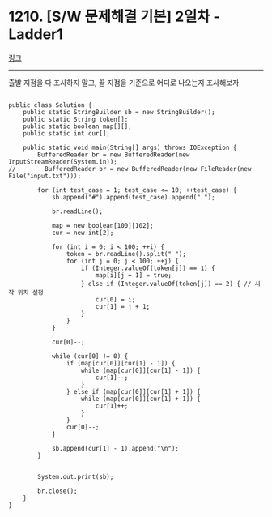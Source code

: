 # 1210. [S/W 문제해결 기본] 2일차 - Ladder1
[링크](https://swexpertacademy.com/main/code/problem/problemDetail.do?contestProbId=AV14ABYKADACFAYh&categoryId=AV14ABYKADACFAYh&categoryType=CODE)
<hr />
출발 지점을 다 조사하지 말고, 끝 지점을 기준으로 어디로 나오는지 조사해보자<br/>

<pre><code>
public class Solution {
    public static StringBuilder sb = new StringBuilder();
    public static String token[];
    public static boolean map[][];
    public static int cur[];

    public static void main(String[] args) throws IOException {
        BufferedReader br = new BufferedReader(new InputStreamReader(System.in));
//        BufferedReader br = new BufferedReader(new FileReader(new File("input.txt")));

        for (int test_case = 1; test_case <= 10; ++test_case) {
            sb.append("#").append(test_case).append(" ");

            br.readLine();

            map = new boolean[100][102];
            cur = new int[2];

            for (int i = 0; i < 100; ++i) {
                token = br.readLine().split(" ");
                for (int j = 0; j < 100; ++j) {
                    if (Integer.valueOf(token[j]) == 1) {
                        map[i][j + 1] = true;
                    } else if (Integer.valueOf(token[j]) == 2) { // 시작 위치 설정
                        cur[0] = i;
                        cur[1] = j + 1;
                    }
                }
            }

            cur[0]--;

            while (cur[0] != 0) {
                if (map[cur[0]][cur[1] - 1]) {
                    while (map[cur[0]][cur[1] - 1]) {
                        cur[1]--;
                    }
                } else if (map[cur[0]][cur[1] + 1]) {
                    while (map[cur[0]][cur[1] + 1]) {
                        cur[1]++;
                    }
                }
                cur[0]--;
            }

            sb.append(cur[1] - 1).append("\n");
        }


        System.out.print(sb);

        br.close();
    }
}
</pre></code>